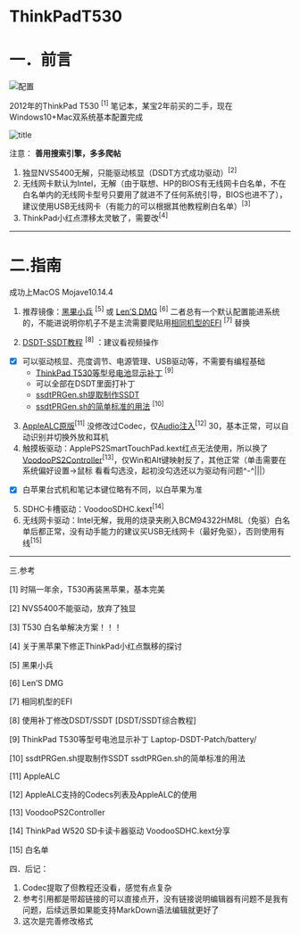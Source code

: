 # ThinkPadT530

# 一．前言
![配置](https://i.imgur.com/mNrrsPx.png)

2012年的ThinkPad T530 <sup>[1]</sup> 笔记本，某宝2年前买的二手，现在Windows10+Mac双系统基本配置完成

![title](https://i.imgur.com/PHtV0hJ.png)

注意：
**善用搜索引擎，多多爬帖**
1. 独显NVS5400无解，只能驱动核显（DSDT方式成功驱动）<sup>[2]</sup>
2. 无线网卡默认为Intel，无解（由于联想、HP的BIOS有无线网卡白名单，不在白名单内的无线网卡型号只要用了就进不了任何系统引导，BIOS也进不了），建议使用USB无线网卡（有能力的可以根据其他教程刷白名单）<sup>[3]</sup>
3. ThinkPad小红点漂移太灵敏了，需要改<sup>[4]</sup>
-------------------------------------------------
 


# 二.指南

 

成功上MacOS Mojave10.14.4

1. 推荐镜像：[黑果小兵](https://blog.daliansky.net)   <sup>[5]</sup> 或   [Len’S DMG](http://bbs.pcbeta.com/search.php?mod=forum&searchid=3518&orderby=lastpost&ascdesc=desc&searchsubmit=yes&kw=Len) <sup>[6]</sup>
二者总有一个默认配置能进系统的，不能进说明你机子不是主流需要爬贴用[相同机型的EFI](http://bbs.pcbeta.com/viewthread-1795904-1-1.html) <sup>[7]</sup> 替换
 
4. [DSDT-SSDT教程](http://bbs.pcbeta.com/forum.php?mod=viewthread&tid=1571455) <sup>[8]</sup> ：建议看视频操作
- [x] 可以驱动核显、亮度调节、电源管理、USB驱动等，不需要有编程基础
	* [ThinkPad T530等型号电池显示补丁](https://github.com/RehabMan/Laptop-DSDT-Patch/blob/master/battery/battery_Lenovo-X220.txt) <sup>[9]</sup>
	* 可以全部在DSDT里面打补丁
	* [ssdtPRGen.sh提取制作SSDT](http://bbs.pcbeta.com/viewthread-1612058-1-7.html)     
	* [ssdtPRGen.sh的简单标准的用法](http://bbs.pcbeta.com/viewthread-1720374-1-2.html) <sup>[10]</sup>
3. [AppleALC原版](https://github.com/acidanthera/AppleALC/releases)<sup>[11]</sup> 没修改过Codec，仅[Audio注入](https://blog.daliansky.net/AppleALC-Supported-codecs.html)<sup>[12]</sup> 30，基本正常，可以自动识别并切换外放和耳机
4. 触摸板驱动：ApplePS2SmartTouchPad.kext红点无法使用，所以换了[VoodooPS2Controller](https://bitbucket.org/RehabMan/os-x-voodoo-ps2-controller/downloads/)<sup>[13]</sup>，仅Win和Alt键映射反了，其他正常（单击需要在系统偏好设置->鼠标 看看勾选没，起初没勾选还以为驱动有问题^-^|||）

- [x] 白苹果台式机和笔记本键位略有不同，以白苹果为准

5. SDHC卡槽驱动：VoodooSDHC.kext<sup>[14]</sup>
6. 无线网卡驱动：Intel无解，我用的烧录夹刷入BCM94322HM8L（免驱）白名单后都正常，没有动手能力的建议买USB无线网卡（最好免驱），否则使用有线<sup>[15]</sup>

---

三.参考

 

[1] 时隔一年余，T530再装黑苹果，基本完美

[2] NVS5400不能驱动，放弃了独显

[3] T530 白名单解决方案！！！

[4] 关于黑苹果下修正ThinkPad小红点飘移的探讨

[5] 黑果小兵  

[6] Len’S DMG  
   
[7] 相同机型的EFI

[8] 使用补丁修改DSDT/SSDT [DSDT/SSDT综合教程] 

[9] ThinkPad T530等型号电池显示补丁  Laptop-DSDT-Patch/battery/

[10] ssdtPRGen.sh提取制作SSDT     ssdtPRGen.sh的简单标准的用法 

[11] AppleALC

[12] AppleALC支持的Codecs列表及AppleALC的使用

[13] VoodooPS2Controller

[14] ThinkPad W520 SD卡读卡器驱动 VoodooSDHC.kext分享

[15] 白名单
 
四．后记：

1. Codec提取了但教程还没看，感觉有点复杂
2. 参考引用都是带超链接的可以直接点开，没有链接说明编辑器有问题不是我有问题，后续远景如果能支持MarkDown语法编辑就更好了
3. 这次是完善修改格式
 
